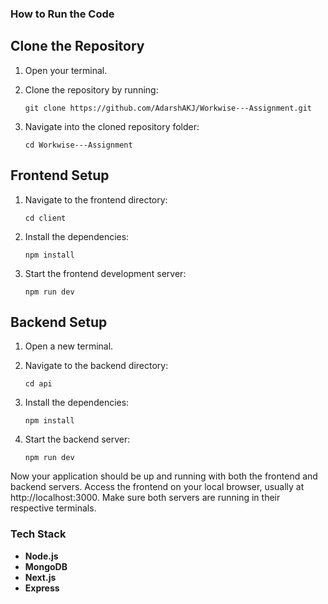 ### How to Run the Code

## Clone the Repository

1. Open your terminal.
2. Clone the repository by running:

   ```
   git clone https://github.com/AdarshAKJ/Workwise---Assignment.git
   ```

3. Navigate into the cloned repository folder:

   ```
   cd Workwise---Assignment
   ```

## Frontend Setup

1. Navigate to the frontend directory:

   ```
   cd client
   ```

2. Install the dependencies:

   ```
   npm install
   ```

3. Start the frontend development server:

   ```
   npm run dev
   ```

## Backend Setup

1. Open a new terminal.
2. Navigate to the backend directory:

   ```
   cd api
   ```

3. Install the dependencies:

   ```
   npm install
   ```

4. Start the backend server:

   ```
   npm run dev
   ```

Now your application should be up and running with both the frontend and backend servers. Access the frontend on your local browser, usually at http://localhost:3000. Make sure both servers are running in their respective terminals.

### Tech Stack

- **Node.js**
- **MongoDB**
- **Next.js**
- **Express**
